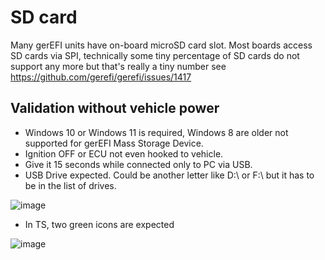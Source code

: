 # SD card

Many gerEFI units have on-board microSD card slot. Most boards access SD cards via SPI, technically some tiny percentage of SD cards do not support any more but that's really a tiny number see https://github.com/gerefi/gerefi/issues/1417

## Validation without vehicle power

* Windows 10 or Windows 11 is required, Windows 8 are older not supported for gerEFI Mass Storage Device.
* Ignition OFF or ECU not even hooked to vehicle.
* Give it 15 seconds while connected only to PC via USB.
* USB Drive expected. Could be another letter like D:\ or F:\ but it has to be in the list of drives.

![image](https://github.com/user-attachments/assets/3f164970-b014-437c-a4cd-25ab2aed31ad)

* In TS, two green icons are expected

![image](https://github.com/user-attachments/assets/156df2db-3777-414f-91be-b52521932ea3)
